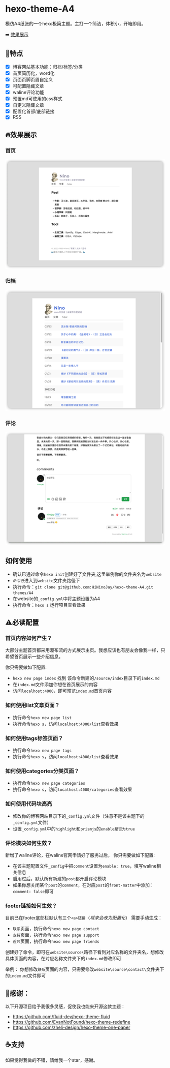 # hexo-theme-A4
模仿A4纸张的一个hexo极简主题。主打一个简洁，体积小，开箱即用。

➡️ [效果展示](https://ninojay.top)

## 🏹️特点

- [x] 博客网站基本功能：归档/标签/分类
- [x] 首页简历化，word化
- [x] 页面页脚页眉自定义
- [x] 可配置隐藏文章
- [x] waline评论功能
- [x] 预置md可使用的css样式
- [x] 自定义隐藏文章
- [x] 配置化首部/底部链接
- [x] RSS

## 🔥效果展示
### 首页

![](/source/img/index.png)

### 归档

![](/source/img/archive.png)

### 评论

![](/source/img/comment.png)

## 如何使用
- 确认已通过命令`hexo init`创建好了文件夹,这里举例你的文件夹名为`website`
- `命令行`进入到`website`文件夹路径下
- 执行命令：`git clone git@github.com:HiNinoJay/hexo-theme-A4.git themes/A4`
- 在website的`_config.yml`中将主题设置为A4
- 执行命令：`hexo s` 运行项目查看效果

## ⚠️必读配置

### 首页内容如何产生？

大部分主题首页都采用瀑布流的方式展示主页。我想应该也有朋友会像我一样，只希望首页展示一些介绍信息。

你只需要做如下配置:
- `hexo new page index`  找到 该命令新建的`/source/index`目录下的`index.md`
- 在`index.md`文件添加你想在首页展示的内容
- 访问`localhost:4000`，即可预览`index.md`首页内容

### 如何使用list文章页面？
- 执行命令`hexo new page list`
- 执行命令`hexo s`，访问`localhost:4000/list`查看效果

### 如何使用tags标签页面？
- 执行命令`hexo new page tags`
- 执行命令`hexo s`，访问`localhost:4000/list`查看效果

### 如何使用categories分类页面？
- 执行命令`hexo new page categories`
- 执行命令`hexo s`，访问`localhost:4000/categories`查看效果

### 如何使用代码块高亮
- 修改你的博客网站目录下的```_config.yml```文件（注意不是该主题下的```_config.yml```文件）
- 设置```_config.yml```中的```highlight```和```prismjs```的```enable是否为true```
  
### 评论模块如何生效？

新增了waline评论，在waline官网申请好了服务过后，
你只需要做如下配置:
- 在该主题配置文件`_config`中把`comment`设置为`enable: true`，填写waline相关信息
- 启用过后，默认所有新建的`post`都开启评论模块
- 如果你想关闭某个`post`的`comment`，在对应`post`的`front-matter`中添加：`comment: false`即可

### footer链接如何生效？
目前已在footer底部栏默认有三个`<a>链接`（*将来会改为配置化*）
需要手动生成：
- `联系`页面，执行命令`hexo new page contact`
- `支持`页面，执行命令`hexo new page support`
- `近邻`页面，执行命令`hexo new page friends`

创建好了命令，即可在`website\source\`路径下看到对应名称的文件夹名，想修改具体页面的内容，在对应名称文件夹下的`index.md`修改即可

举例：
你想修改`联系`页面的内容，只需要修改`website\source\contact\`文件夹下的`index.md`文件即可


## 🍺感谢：
以下开源项目给予我很多灵感，促使我也能来开源这款主题：
- https://github.com/fluid-dev/hexo-theme-fluid
- https://github.com/EvanNotFound/hexo-theme-redefine
- https://github.com/zheli-design/hexo-theme-one-paper


## ☕️支持

如果觉得我做的不错，请给我一个star，感谢。

